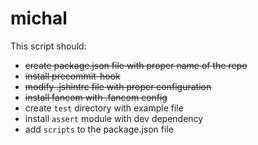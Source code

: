 michal
======

This script should:

  * ~~create package.json file with proper name of the repo~~
  * ~~install precommit-hook~~
  * ~~modify .jshintrc file with proper configuration~~
  * ~~install fancom with .fancom config~~
  * create `test` directory with example file
  * install `assert` module with dev dependency
  * add `scripts` to the package.json file

